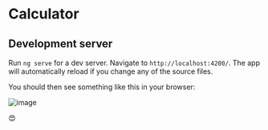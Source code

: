 # Calculator

## Development server

Run `ng serve` for a dev server. Navigate to `http://localhost:4200/`. The app will automatically reload if you change any of the source files.

You should then see something like this in your browser:

 ![image](https://user-images.githubusercontent.com/39372281/156404333-379e191f-dacb-4904-b04a-219dad668f29.png)
 
😍
